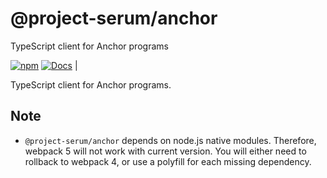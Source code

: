 # @project-serum/anchor

TypeScript client for Anchor programs

[![npm](https://img.shields.io/npm/v/@project-serum/anchor.svg?color=blue)](https://www.npmjs.com/package/@project-serum/anchor)
[![Docs](https://img.shields.io/badge/docs-typedoc-blue)](https://project-serum.github.io/anchor/ts/index.html) |

TypeScript client for Anchor programs.

## Note

* `@project-serum/anchor` depends on node.js native modules. Therefore, webpack 5 will not work with current version. You will either need to rollback to webpack 4, or use a polyfill for each missing dependency.